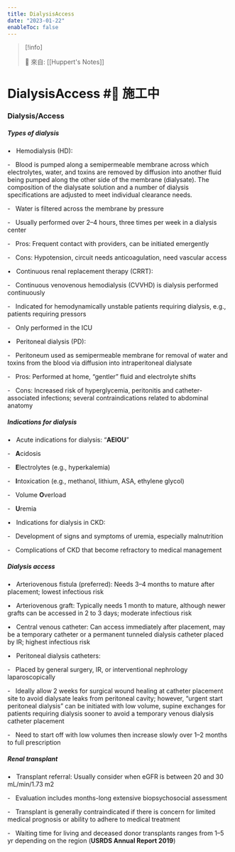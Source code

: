 ```yaml
---
title: DialysisAccess
date: "2023-01-22"
enableToc: false
---
```


> [!info]
>
> 🌱 來自: [[Huppert's Notes]]

# DialysisAccess #🚧 施工中

### Dialysis/Access

##### Types of dialysis

•   Hemodialysis (HD):

-   Blood is pumped along a semipermeable membrane across which electrolytes, water, and toxins are removed by diffusion into another fluid being pumped along the other side of the membrane (dialysate). The composition of the dialysate solution and a number of dialysis specifications are adjusted to meet individual clearance needs.

-   Water is filtered across the membrane by pressure

-   Usually performed over 2–4 hours, three times per week in a dialysis center

-   Pros: Frequent contact with providers, can be initiated emergently

-   Cons: Hypotension, circuit needs anticoagulation, need vascular access

•   Continuous renal replacement therapy (CRRT):

-   Continuous venovenous hemodialysis (CVVHD) is dialysis performed continuously

-   Indicated for hemodynamically unstable patients requiring dialysis, e.g., patients requiring pressors

-   Only performed in the ICU

•   Peritoneal dialysis (PD):

-   Peritoneum used as semipermeable membrane for removal of water and toxins from the blood via diffusion into intraperitoneal dialysate

-   Pros: Performed at home, “gentler” fluid and electrolyte shifts

-   Cons: Increased risk of hyperglycemia, peritonitis and catheter-associated infections; several contraindications related to abdominal anatomy

##### Indications for dialysis

•   Acute indications for dialysis: “**AEIOU**”

-   **A**cidosis

-   **E**lectrolytes (e.g., hyperkalemia)

-   **I**ntoxication (e.g., methanol, lithium, ASA, ethylene glycol)

-   Volume **O**verload

-   **U**remia

•   Indications for dialysis in CKD:

-   Development of signs and symptoms of uremia, especially malnutrition

-   Complications of CKD that become refractory to medical management

##### Dialysis access

•   Arteriovenous fistula (preferred): Needs 3–4 months to mature after placement; lowest infectious risk

•   Arteriovenous graft: Typically needs 1 month to mature, although newer grafts can be accessed in 2 to 3 days; moderate infectious risk

•   Central venous catheter: Can access immediately after placement, may be a temporary catheter or a permanent tunneled dialysis catheter placed by IR; highest infectious risk

•   Peritoneal dialysis catheters:

-   Placed by general surgery, IR, or interventional nephrology laparoscopically

-   Ideally allow 2 weeks for surgical wound healing at catheter placement site to avoid dialysate leaks from peritoneal cavity; however, “urgent start peritoneal dialysis” can be initiated with low volume, supine exchanges for patients requiring dialysis sooner to avoid a temporary venous dialysis catheter placement

-   Need to start off with low volumes then increase slowly over 1–2 months to full prescription

##### Renal transplant

•   Transplant referral: Usually consider when eGFR is between 20 and 30 mL/min/1.73 m2

-   Evaluation includes months-long extensive biopsychosocial assessment

-   Transplant is generally contraindicated if there is concern for limited medical prognosis or ability to adhere to medical treatment

-   Waiting time for living and deceased donor transplants ranges from 1–5 yr depending on the region (**USRDS Annual Report 2019**)

